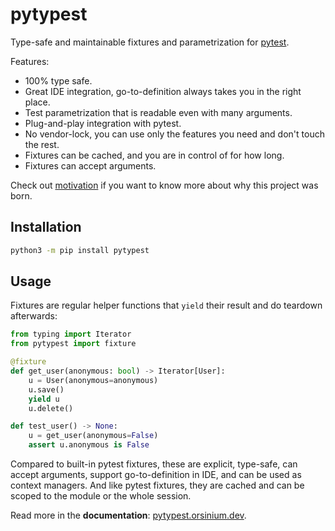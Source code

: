 # pytypest

Type-safe and maintainable fixtures and parametrization for [pytest](https://github.com/pytest-dev/pytest).

Features:

+ 100% type safe.
+ Great IDE integration, go-to-definition always takes you in the right place.
+ Test parametrization that is readable even with many arguments.
+ Plug-and-play integration with pytest.
+ No vendor-lock, you can use only the features you need and don't touch the rest.
+ Fixtures can be cached, and you are in control of for how long.
+ Fixtures can accept arguments.

Check out [motivation](https://pytypest.orsinium.dev/motivation.html) if you want to know more about why this project was born.

## Installation

```bash
python3 -m pip install pytypest
```

## Usage

Fixtures are regular helper functions that `yield` their result and do teardown afterwards:

```python
from typing import Iterator
from pytypest import fixture

@fixture
def get_user(anonymous: bool) -> Iterator[User]:
    u = User(anonymous=anonymous)
    u.save()
    yield u
    u.delete()

def test_user() -> None:
    u = get_user(anonymous=False)
    assert u.anonymous is False
```

Compared to built-in pytest fixtures, these are explicit, type-safe, can accept arguments, support go-to-definition in IDE, and can be used as context managers. And like pytest fixtures, they are cached and can be scoped to the module or the whole session.

Read more in the **documentation**: [pytypest.orsinium.dev](https://pytypest.orsinium.dev/).

